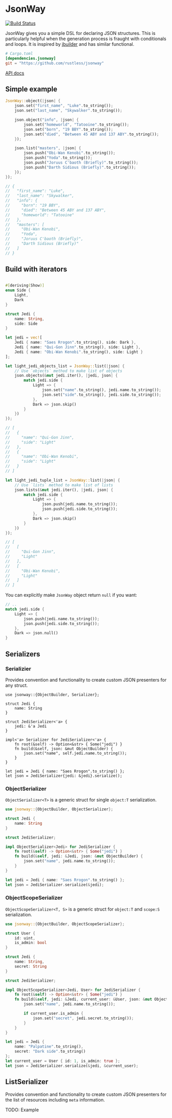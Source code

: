 # JsonWay

[![Build Status](https://travis-ci.org/rustless/jsonway.svg?branch=master)](https://travis-ci.org/rustless/jsonway)

JsonWay gives you a simple DSL for declaring JSON structures. This is particularly helpful when the generation process is fraught with conditionals and loops. It is inspired by [jbuilder](https://github.com/rails/jbuilder) and has similar functional.

```toml
# Cargo.toml
[dependencies.jsonway]
git = "https://github.com/rustless/jsonway"
```

[API docs](http://rustless.org/jsonway/doc/jsonway/)

## Simple example

``` rust
JsonWay::object(|json| {
    json.set("first_name", "Luke".to_string());
    json.set("last_name", "Skywalker".to_string());

    json.object("info", |json| {
        json.set("homeworld", "Tatooine".to_string());
        json.set("born", "19 BBY".to_string());
        json.set("died", "Between 45 ABY and 137 ABY".to_string());
    });

    json.list("masters", |json| {
        json.push("Obi-Wan Kenobi".to_string());
        json.push("Yoda".to_string());
        json.push("Joruus C'baoth (Briefly)".to_string());
        json.push("Darth Sidious (Briefly)".to_string());
    });
});

// {
//   "first_name": "Luke",
//   "last_name": "Skywalker",
//   "info": {
//     "born": "19 BBY",
//     "died": "Between 45 ABY and 137 ABY",
//     "homeworld": "Tatooine"
//   },
//   "masters": [
//     "Obi-Wan Kenobi",
//     "Yoda",
//     "Joruus C'baoth (Briefly)",
//     "Darth Sidious (Briefly)"
//   ]
// }
```

## Build with iterators

~~~rust

#[deriving(Show)]
enum Side {
    Light,
    Dark
}

struct Jedi {
    name: String,
    side: Side
}

let jedi = vec![
    Jedi { name: "Saes Rrogon".to_string(), side: Dark },
    Jedi { name: "Qui-Gon Jinn".to_string(), side: Light },
    Jedi { name: "Obi-Wan Kenobi".to_string(), side: Light }
];

let light_jedi_objects_list = JsonWay::list(|json| {
    // Use `objects` method to make list of objects
    json.objects(&mut jedi.iter(), |jedi, json| {
        match jedi.side {
            Light => {
                json.set("name".to_string(), jedi.name.to_string());
                json.set("side".to_string(), jedi.side.to_string());
            },
            Dark => json.skip()
        }
    })
});

// [
//   {
//     "name": "Qui-Gon Jinn",
//     "side": "Light"
//   },
//   {
//     "name": "Obi-Wan Kenobi",
//     "side": "Light"
//   }
// ]

let light_jedi_tuple_list = JsonWay::list(|json| {
    // Use `lists` method to make list of lists
    json.lists(&mut jedi.iter(), |jedi, json| {
        match jedi.side {
            Light => {
                json.push(jedi.name.to_string());
                json.push(jedi.side.to_string());
            },
            Dark => json.skip()
        }
    })
});

// [
//   [
//     "Qui-Gon Jinn",
//     "Light"
//   ],
//   [
//     "Obi-Wan Kenobi",
//     "Light"
//   ]
// ]

~~~

You can explicitly make `JsonWay` object return `null` if you want:

~~~rust
// ..
match jedi.side {
    Light => {
        json.push(jedi.name.to_string());
        json.push(jedi.side.to_string());
    },
    Dark => json.null()
}
~~~

## Serializers

### Serializier

Provides convention and functionality to create custom JSON presenters for any struct.

```
use jsonway::{ObjectBuilder, Serializer};

struct Jedi {
    name: String
}

struct JediSerializer<'a> {
    jedi: &'a Jedi
}

impl<'a> Serializer for JediSerializer<'a> {
    fn root(&self) -> Option<&str> { Some("jedi") }
    fn build(&self, json: &mut ObjectBuilder) {
        json.set("name", self.jedi.name.to_string());
    }
}

let jedi = Jedi { name: "Saes Rrogon".to_string() };
let json = JediSerializer{jedi: &jedi}.serialize();
```

### ObjectSerializer

`ObjectSerializer<T>` is a generic struct for single `object:T` serialization.

```rust
use jsonway::{ObjectBuilder, ObjectSerializer};

struct Jedi {
    name: String
}

struct JediSerializer;

impl ObjectSerializer<Jedi> for JediSerializer {
    fn root(&self) -> Option<&str> { Some("jedi") }
    fn build(&self, jedi: &Jedi, json: &mut ObjectBuilder) {
        json.set("name", jedi.name.to_string());
    }
}

let jedi = Jedi { name: "Saes Rrogon".to_string() };
let json = JediSerializer.serialize(&jedi);
```

### ObjectScopeSerializer

`ObjectScopeSerializer<T, S>` is a generic struct for `object:T` and `scope:S` serialization.

```rust
use jsonway::{ObjectBuilder, ObjectScopeSerializer};

struct User {
    id: uint,
    is_admin: bool
}

struct Jedi {
    name: String,
    secret: String
}

struct JediSerializer;

impl ObjectScopeSerializer<Jedi, User> for JediSerializer {
    fn root(&self) -> Option<&str> { Some("jedi") }
    fn build(&self, jedi: &Jedi, current_user: &User, json: &mut ObjectBuilder) {
        json.set("name", jedi.name.to_string());

        if current_user.is_admin {
            json.set("secret", jedi.secret.to_string());
        }
    }
}

let jedi = Jedi {
    name: "Palpatine".to_string(),
    secret: "Dark side".to_string()
};
let current_user = User { id: 1, is_admin: true };
let json = JediSerializer.serialize(&jedi, &current_user);
```

## ListSerializer

Provides convention and functionality to create custom JSON presenters for the list of resources including `meta` information.

TODO: Example
